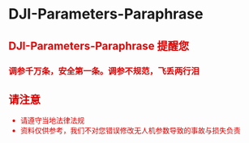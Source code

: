 # DJI-Parameters-Paraphrase

## <font color="#dd0000">DJI-Parameters-Paraphrase 提醒您

### 调参千万条，安全第一条。调参不规范，飞丢两行泪

## 请注意

- 请遵守当地法律法规
- 资料仅供参考，我们不对您错误修改无人机参数导致的事故与损失负责
